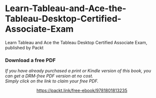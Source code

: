 # Learn-Tableau-and-Ace-the-Tableau-Desktop-Certified-Associate-Exam
Learn Tableau and Ace the Tableau Desktop Certified Associate Exam, published by Packt
### Download a free PDF

 <i>If you have already purchased a print or Kindle version of this book, you can get a DRM-free PDF version at no cost.<br>Simply click on the link to claim your free PDF.</i>
<p align="center"> <a href="https://packt.link/free-ebook/9781801813235">https://packt.link/free-ebook/9781801813235 </a> </p>